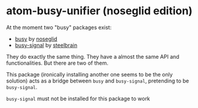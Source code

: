 # atom-busy-unifier (noseglid edition)

At the moment two "busy" packages exist:

* [busy](https://github.com/noseglid/atom-busy) by [noseglid](https://github.com/noseglid/)
* [busy-signal](https://github.com/steelbrain/busy-signal) by [steelbrain](https://github.com/steelbrain/)

They do exactly the same thing. They have a almost the same API and functionalities. But there are two of them.

This package (ironically installing another one seems to be the only solution) acts as a bridge between `busy` and `busy-signal`, pretending to be `busy-signal`.

`busy-signal` must not be installed for this package to work
